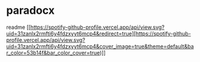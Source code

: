 # paradocx
readme
[[https://spotify-github-profile.vercel.app/api/view.svg?uid=31zanlx2rmfti6y4fdzxyyt6mcp4&redirect=true][https://spotify-github-profile.vercel.app/api/view.svg?uid=31zanlx2rmfti6y4fdzxyyt6mcp4&cover_image=true&theme=default&bar_color=53b14f&bar_color_cover=true)]]
